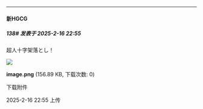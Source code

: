 ﻿
*****

####  新HGCG  
##### 138#       发表于 2025-2-16 22:55

超人十字架落とし！

<img src="https://img.saraba1st.com/forum/202502/16/225516moybmzwn40yh93k4.png" referrerpolicy="no-referrer">

<strong>image.png</strong> (156.89 KB, 下载次数: 0)

下载附件

2025-2-16 22:55 上传

